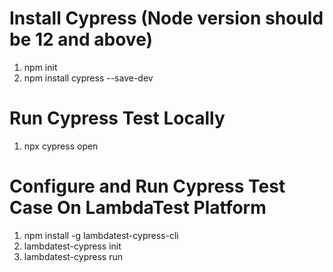 # Install Cypress (Node version should be 12 and above)
1. npm init
2. npm install cypress --save-dev

# Run Cypress Test Locally

1. npx cypress open

# Configure and Run Cypress Test Case On LambdaTest Platform

1. npm install -g lambdatest-cypress-cli
2. lambdatest-cypress init
3. lambdatest-cypress run
